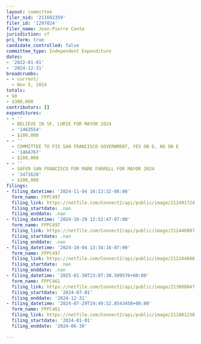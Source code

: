 ```yaml
---
layout: committee
filer_nid: '211692359'
filer_id: '1297024'
filer_name: Jean-Pierre Conte
jurisdiction: sf
pri_form: true
candidate_controlled: false
committee_type: Independent Expenditure
dates:
- '2022-01-01'
- '2024-12-31'
breadcrumbs:
- - current/
  - Nov 5, 2024
totals:
- $0
- $300,000
contributors: []
expenditures:
- - ''
  - BELIEVE IN SF, LURIE FOR MAYOR 2024
  - '1463554'
  - $100,000
- - ''
  - COMMITTEE TO FIX SAN FRANCISCO GOVERNMENT, YES ON D, NO ON E
  - '1464767'
  - $100,000
- - ''
  - SAFER SAN FRANCISCO FOR MARK FARRELL FOR MAYOR 2024
  - '1471628'
  - $100,000
filings:
- filing_datetime: '2024-11-04 16:13:32-08:00'
  form_name: FPPC497
  filing_link: https://netfile.com/Connect2/api/public/image/212491724
  filing_startdate: .nan
  filing_enddate: .nan
- filing_datetime: '2024-10-29 12:52:47-07:00'
  form_name: FPPC497
  filing_link: https://netfile.com/Connect2/api/public/image/212446807
  filing_startdate: .nan
  filing_enddate: .nan
- filing_datetime: '2024-10-04 13:34:16-07:00'
  form_name: FPPC497
  filing_link: https://netfile.com/Connect2/api/public/image/212244606
  filing_startdate: .nan
  filing_enddate: .nan
- filing_datetime: '2025-01-30T23:07:30.509576+00:00'
  form_name: FPPC461
  filing_link: https://netfile.com/Connect2/api/public/image/213008047
  filing_startdate: '2024-07-01'
  filing_enddate: '2024-12-31'
- filing_datetime: '2024-07-29T19:49:52.8543458+00:00'
  form_name: FPPC461
  filing_link: https://netfile.com/Connect2/api/public/image/211801238
  filing_startdate: '2024-01-01'
  filing_enddate: '2024-06-30'

---
```

